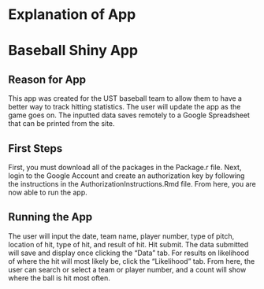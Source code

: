 Explanation of App
================

# Baseball Shiny App

## Reason for App

This app was created for the UST baseball team to allow them to have a
better way to track hitting statistics. The user will update the app as
the game goes on. The inputted data saves remotely to a Google
Spreadsheet that can be printed from the site.

## First Steps

First, you must download all of the packages in the Package.r file.
Next, login to the Google Account and create an authorization key by
following the instructions in the AuthorizationInstructions.Rmd file.
From here, you are now able to run the app.

## Running the App

The user will input the date, team name, player number, type of pitch,
location of hit, type of hit, and result of hit. Hit submit. The data
submitted will save and display once clicking the “Data” tab. For
results on likelihood of where the hit will most likely be, click the
“Likelihood” tab. From here, the user can search or select a team or
player number, and a count will show where the ball is hit most often.
